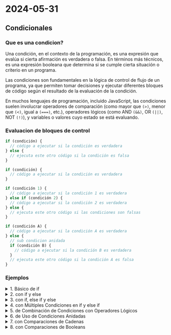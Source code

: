 # 2024-05-31

## Condicionales

### Que es una condicion?

Una condición, en el contexto de la programación, es una expresión que evalúa si cierta afirmación es verdadera o falsa. En términos más técnicos, es una expresión booleana que determina si se cumple cierta situación o criterio en un programa.

Las condiciones son fundamentales en la lógica de control de flujo de un programa, ya que permiten tomar decisiones y ejecutar diferentes bloques de código según el resultado de la evaluación de la condición.

En muchos lenguajes de programación, incluido JavaScript, las condiciones suelen involucrar operadores de comparación (como mayor que `(>)`, menor que `(<)`, igual a `(===)`, etc.), operadores lógicos (como AND `(&&)`, OR `(||)`, NOT `(!)`), y variables o valores cuyo estado se está evaluando.

### Evaluacion de bloques de control

  ```javascript
  if (condición) {
    // código a ejecutar si la condición es verdadera
  } else {
    // ejecuta este otro código si la condición es falsa
  }
  ```

  ```javascript
  if (condición) {
    // código a ejecutar si la condición es verdadera
  }
  ```

  ```javascript
  if (condición 1) {
    // código a ejecutar si la condición 1 es verdadera
  } else if (condición 2) {
    // código a ejecutar si la condición 2 es verdadera
  } else {
    // ejecuta este otro código si las condiciones son falsas
  }
  ```

  ```javascript
  if (condición A) {
    // código a ejecutar si la condición A es verdadera
  } else {
    // sub condicion anidada
    if (condición B) {
      // código a ejecutar si la condición B es verdadera
    }
    // ejecuta este otro código si la condición A es falsa
  }
  ```

### Ejemplos

<details>
<summary>1.  Básico de if</summary>

```javascript
let edad = 20;

if (edad >= 18) {
    console.log("Eres mayor de edad.");
}
```

</details>

<details>
<summary>2.  con if y else</summary>

```javascript

if (edad >= 18) {
    console.log("Eres mayor de edad.");
} else {
    console.log("Eres menor de edad.");
}
```

</details>

<details>
<summary>3.  con if, else if y else</summary>

```javascript
let edad = 15;

if (edad >= 18) {
    console.log("Eres mayor de edad.");
} else if (edad >= 13) {
    console.log("Eres adolescente.");
} else {
    console.log("Eres un niño.");
}
```

</details>

<details>
<summary>4.  con Múltiples Condiciones en if y else if
</summary>

```javascript
let hora = 10;

if (hora < 12) {
    console.log("Buenos días.");
} else if (hora < 18) {
    console.log("Buenas tardes.");
} else {
    console.log("Buenas noches.");
}
```

</details>

<details>
<summary>5.  de Combinación de Condiciones con Operadores Lógicos</summary>

```javascript
let temperatura = 25;
let estaLloviendo = false;

if (temperatura > 30 && !estaLloviendo) {
    console.log("Hace calor y no está lloviendo.");
} else if (temperatura <= 30 && estaLloviendo) {
    console.log("Hace menos de 30 grados y está lloviendo.");
} else {
    console.log("Condiciones no específicas.");
}
```

</details>

<details>
<summary>6.  de Uso de Condiciones Anidadas</summary>

```javascript
let nota = 85;

if (nota >= 90) {
    console.log("Sobresaliente.");
} else {
    if (nota >= 75) {
        console.log("Notable.");
    } else {
        if (nota >= 60) {
            console.log("Aprobado.");
        } else {
            console.log("Reprobado.");
        }
    }
}
```

</details>

<details>
<summary>7.  con Comparaciones de Cadenas</summary>

```javascript
let color = "rojo";

if (color === "rojo") {
    console.log("El color es rojo.");
} else if (color === "azul") {
    console.log("El color es azul.");
} else {
    console.log("El color es desconocido.");
}
```

</details>

<details>
<summary>8.  con Comparaciones de Booleans</summary>

```javascript
let esAdulto = true;

if (esAdulto) {
    console.log("Es un adulto.");
} else {
    console.log("No es un adulto.");
}
```

</details>
